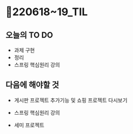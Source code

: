 # 📝220618~19_TIL

## 오늘의 TO DO

- 과제 구현
- 정리
- 스프링 핵심원리 강의



## 다음에 해야할 것

- 게시판 프로젝트 추가기능 및 쇼핑 프로젝트 다시보기

- 스프링 핵심원리 강의
- 세미 프로젝트
